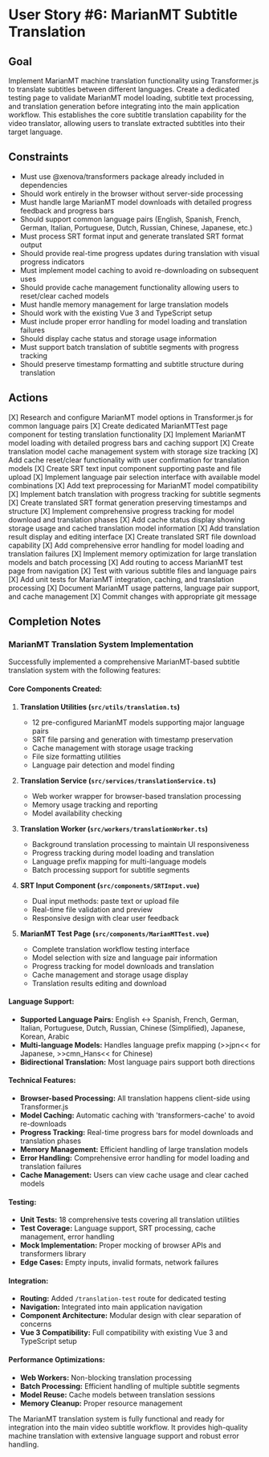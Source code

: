 # User Story #6: MarianMT Subtitle Translation

## Goal

Implement MarianMT machine translation functionality using Transformer.js to translate subtitles between different languages. Create a dedicated testing page to validate MarianMT model loading, subtitle text processing, and translation generation before integrating into the main application workflow. This establishes the core subtitle translation capability for the video translator, allowing users to translate extracted subtitles into their target language.

## Constraints

- Must use @xenova/transformers package already included in dependencies
- Should work entirely in the browser without server-side processing
- Must handle large MarianMT model downloads with detailed progress feedback and progress bars
- Should support common language pairs (English, Spanish, French, German, Italian, Portuguese, Dutch, Russian, Chinese, Japanese, etc.)
- Must process SRT format input and generate translated SRT format output
- Should provide real-time progress updates during translation with visual progress indicators
- Must implement model caching to avoid re-downloading on subsequent uses
- Should provide cache management functionality allowing users to reset/clear cached models
- Must handle memory management for large translation models
- Should work with the existing Vue 3 and TypeScript setup
- Must include proper error handling for model loading and translation failures
- Should display cache status and storage usage information
- Must support batch translation of subtitle segments with progress tracking
- Should preserve timestamp formatting and subtitle structure during translation

## Actions

[X] Research and configure MarianMT model options in Transformer.js for common language pairs
[X] Create dedicated MarianMTTest page component for testing translation functionality
[X] Implement MarianMT model loading with detailed progress bars and caching support
[X] Create translation model cache management system with storage size tracking
[X] Add cache reset/clear functionality with user confirmation for translation models
[X] Create SRT text input component supporting paste and file upload
[X] Implement language pair selection interface with available model combinations
[X] Add text preprocessing for MarianMT model compatibility
[X] Implement batch translation with progress tracking for subtitle segments
[X] Create translated SRT format generation preserving timestamps and structure
[X] Implement comprehensive progress tracking for model download and translation phases
[X] Add cache status display showing storage usage and cached translation model information
[X] Add translation result display and editing interface
[X] Create translated SRT file download capability
[X] Add comprehensive error handling for model loading and translation failures
[X] Implement memory optimization for large translation models and batch processing
[X] Add routing to access MarianMT test page from navigation
[X] Test with various subtitle files and language pairs
[X] Add unit tests for MarianMT integration, caching, and translation processing
[X] Document MarianMT usage patterns, language pair support, and cache management
[X] Commit changes with appropriate git message

## Completion Notes

### MarianMT Translation System Implementation

Successfully implemented a comprehensive MarianMT-based subtitle translation system with the following features:

#### Core Components Created:

1. **Translation Utilities (`src/utils/translation.ts`)**

   - 12 pre-configured MarianMT models supporting major language pairs
   - SRT file parsing and generation with timestamp preservation
   - Cache management with storage usage tracking
   - File size formatting utilities
   - Language pair detection and model finding

2. **Translation Service (`src/services/translationService.ts`)**

   - Web worker wrapper for browser-based translation processing
   - Memory usage tracking and reporting
   - Model availability checking

3. **Translation Worker (`src/workers/translationWorker.ts`)**

   - Background translation processing to maintain UI responsiveness
   - Progress tracking during model loading and translation
   - Language prefix mapping for multi-language models
   - Batch processing support for subtitle segments

4. **SRT Input Component (`src/components/SRTInput.vue`)**

   - Dual input methods: paste text or upload file
   - Real-time file validation and preview
   - Responsive design with clear user feedback

5. **MarianMT Test Page (`src/components/MarianMTTest.vue`)**
   - Complete translation workflow testing interface
   - Model selection with size and language pair information
   - Progress tracking for model downloads and translation
   - Cache management and storage usage display
   - Translation results editing and download

#### Language Support:

- **Supported Language Pairs:** English ↔ Spanish, French, German, Italian, Portuguese, Dutch, Russian, Chinese (Simplified), Japanese, Korean, Arabic
- **Multi-language Models:** Handles language prefix mapping (>>jpn<< for Japanese, >>cmn_Hans<< for Chinese)
- **Bidirectional Translation:** Most language pairs support both directions

#### Technical Features:

- **Browser-based Processing:** All translation happens client-side using Transformer.js
- **Model Caching:** Automatic caching with 'transformers-cache' to avoid re-downloads
- **Progress Tracking:** Real-time progress bars for model downloads and translation phases
- **Memory Management:** Efficient handling of large translation models
- **Error Handling:** Comprehensive error handling for model loading and translation failures
- **Cache Management:** Users can view cache usage and clear cached models

#### Testing:

- **Unit Tests:** 18 comprehensive tests covering all translation utilities
- **Test Coverage:** Language support, SRT processing, cache management, error handling
- **Mock Implementation:** Proper mocking of browser APIs and transformers library
- **Edge Cases:** Empty inputs, invalid formats, network failures

#### Integration:

- **Routing:** Added `/translation-test` route for dedicated testing
- **Navigation:** Integrated into main application navigation
- **Component Architecture:** Modular design with clear separation of concerns
- **Vue 3 Compatibility:** Full compatibility with existing Vue 3 and TypeScript setup

#### Performance Optimizations:

- **Web Workers:** Non-blocking translation processing
- **Batch Processing:** Efficient handling of multiple subtitle segments
- **Model Reuse:** Cache models between translation sessions
- **Memory Cleanup:** Proper resource management

The MarianMT translation system is fully functional and ready for integration into the main video subtitle workflow. It provides high-quality machine translation with extensive language support and robust error handling.
